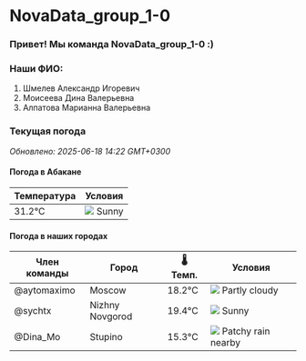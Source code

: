 # NovaData_group_1-0
### Привет! Мы команда NovaData_group_1-0 :)

### Наши ФИО:
1. Шмелев Александр Игоревич
2. Моисеева Дина Валерьевна
3. Алпатова Марианна Валерьевна

### Текущая погода
<!-- WEATHER:START -->
_Обновлено: 2025-06-18 14:22 GMT+0300_

#### Погода в Абакане

| Температура | Условия |
|-------------|----------|
| 31.2°C     | ![](https://cdn.weatherapi.com/weather/64x64/day/113.png) Sunny |

#### Погода в наших городах

| Член команды  | Город               | 🌡️ Темп.  | Условия          |
|---------------|---------------------|-----------|--------------------|
| @aytomaximo    | Moscow              |   18.2°C | ![](https://cdn.weatherapi.com/weather/64x64/day/116.png) Partly cloudy |
| @sychtx        | Nizhny Novgorod     |   19.4°C | ![](https://cdn.weatherapi.com/weather/64x64/day/113.png) Sunny        |
| @Dina_Mo       | Stupino             |   15.3°C | ![](https://cdn.weatherapi.com/weather/64x64/day/176.png) Patchy rain nearby |

<!-- WEATHER:END -->
